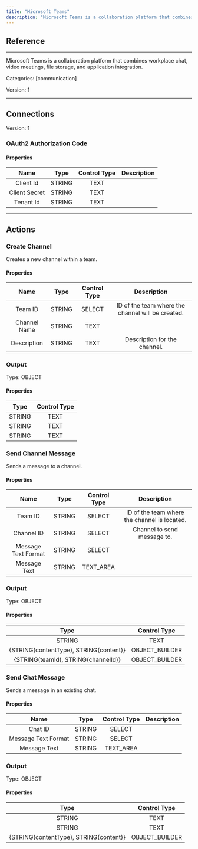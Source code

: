 ```yaml
---
title: "Microsoft Teams"
description: "Microsoft Teams is a collaboration platform that combines workplace chat, video meetings, file storage, and application integration."
---
```

## Reference
<hr />

Microsoft Teams is a collaboration platform that combines workplace chat, video meetings, file storage, and application integration.


Categories: [communication]


Version: 1

<hr />



## Connections

Version: 1


### OAuth2 Authorization Code

#### Properties

|      Name      |     Type     |     Control Type     |     Description     |
|:--------------:|:------------:|:--------------------:|:-------------------:|
| Client Id | STRING | TEXT  |  |
| Client Secret | STRING | TEXT  |  |
| Tenant Id | STRING | TEXT  |  |





<hr />





## Actions


### Create Channel
Creates a new channel within a team.

#### Properties

|      Name      |     Type     |     Control Type     |     Description     |
|:--------------:|:------------:|:--------------------:|:-------------------:|
| Team ID | STRING | SELECT  |  ID of the team where the channel will be created.  |
| Channel Name | STRING | TEXT  |  |
| Description | STRING | TEXT  |  Description for the channel.  |


### Output



Type: OBJECT


#### Properties

|     Type     |     Control Type     |
|:------------:|:--------------------:|
| STRING | TEXT  |
| STRING | TEXT  |
| STRING | TEXT  |






### Send Channel Message
Sends a message to a channel.

#### Properties

|      Name      |     Type     |     Control Type     |     Description     |
|:--------------:|:------------:|:--------------------:|:-------------------:|
| Team ID | STRING | SELECT  |  ID of the team where the channel is located.  |
| Channel ID | STRING | SELECT  |  Channel to send message to.  |
| Message Text Format | STRING | SELECT  |  |
| Message Text | STRING | TEXT_AREA  |  |


### Output



Type: OBJECT


#### Properties

|     Type     |     Control Type     |
|:------------:|:--------------------:|
| STRING | TEXT  |
| {STRING\(contentType), STRING\(content)} | OBJECT_BUILDER  |
| {STRING\(teamId), STRING\(channelId)} | OBJECT_BUILDER  |






### Send Chat Message
Sends a message in an existing chat.

#### Properties

|      Name      |     Type     |     Control Type     |     Description     |
|:--------------:|:------------:|:--------------------:|:-------------------:|
| Chat ID | STRING | SELECT  |  |
| Message Text Format | STRING | SELECT  |  |
| Message Text | STRING | TEXT_AREA  |  |


### Output



Type: OBJECT


#### Properties

|     Type     |     Control Type     |
|:------------:|:--------------------:|
| STRING | TEXT  |
| STRING | TEXT  |
| {STRING\(contentType), STRING\(content)} | OBJECT_BUILDER  |







